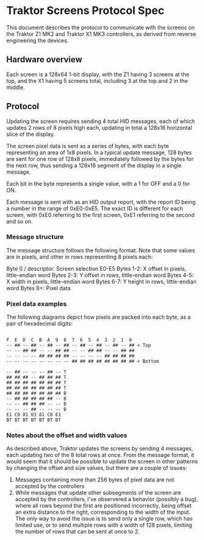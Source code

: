 # Traktor Screens Protocol Spec

This document describes the protocol to communicate with the screens on the
Traktor Z1 MK2 and Traktor X1 MK3 controllers, as derived from reverse
engineering the devices.

## Hardware overview

Each screen is a 128x64 1-bit display, with the Z1 having 3 screens at the
top, and the X1 having 5 screens total, including 3 at the top and 2 in the
middle.

## Protocol

Updating the screen requires sending 4 total HID messages, each of which
updates 2 rows of 8 pixels high each, updating in total a 128x16 horizontal
slice of the display.

The screen pixel data is sent as a series of bytes, with each byte representing
an area of 1x8 pixels. In a typical update message, 128 bytes are sent for
one row of 128x8 pixels, immediately followed by the bytes for the next row,
thus sending a 128x16 segment of the display in a single message.

Each bit in the byte represents a single value, with a 1 for OFF and a 0 for ON.

Each message is sent with as an HID output report, with the report ID being
a number in the range of 0xE0-0xE5. The exact ID is different for each screen,
with 0xE0 referring to the first screen, 0xE1 referring to the second and so on.

### Message structure

The message structure follows the following format. Note that some values are in
pixels, and other in rows representing 8 pixels each:

Byte 0 / descriptor: Screen selection E0-E5
Bytes 1-2: X offset in pixels, little-endian word
Bytes 2-3: Y offset in rows, little-endian word
Bytes 4-5: X width in pixels, little-endian word
Bytes 6-7: Y height in rows, little-endian word
Bytes 8+: Pixel data

### Pixel data examples

The following diagrams depict how pixels are packed into each byte, as
a pair of hexadecimal digits:

```

F  E  D  C  B  A  9  8  7  6  5  4  3  2  1  0
-- ## -- ## -- ## -- ## -- ## -- ## -- ## -- ## < Top
-- -- ## ## -- -- ## ## -- -- ## ## -- -- ## ##
-- -- -- -- ## ## ## ## -- -- -- -- ## ## ## ##
-- -- -- -- -- -- -- -- ## ## ## ## ## ## ## ## < Bottom

-- ## -- -- -- ## -- T
## ## ## -- ## ## ## T
## ## ## ## ## ## ## T
## ## ## ## ## ## ## T
## ## ## ## ## ## ## B
-- ## ## ## ## ## -- B
-- -- ## ## ## -- -- B
-- -- -- ## -- -- -- B
E1 C0 81 03 81 C0 E1
BT BT BT BT BT BT BT

```

### Notes about the offset and width values

As described above, Traktor updates the screens by sending 4 messages,
each updating two of the 8 total rows at once. From the message format, it
would seem that it should be possible to update the screen in other patterns
by changing the offset and size values, but there are a couple of issues:

1. Messages containing more than 256 bytes of pixel data are not accepted
  by the controllers
2. While messages that update other subsegments of the screen are accepted
  by the controllers, I've observered a behavior (possibly a bug), where
  all rows beyond the first are positioned incorrectly, being offset an
  extra distance to the right, corresponding to the width of the input.
  The only way to avoid the issue is to send only a single row, which has
  limited use, or to send multiple rows with a width of 128 pixels, limiting
  the number of rows that can be sent at once to 2.
